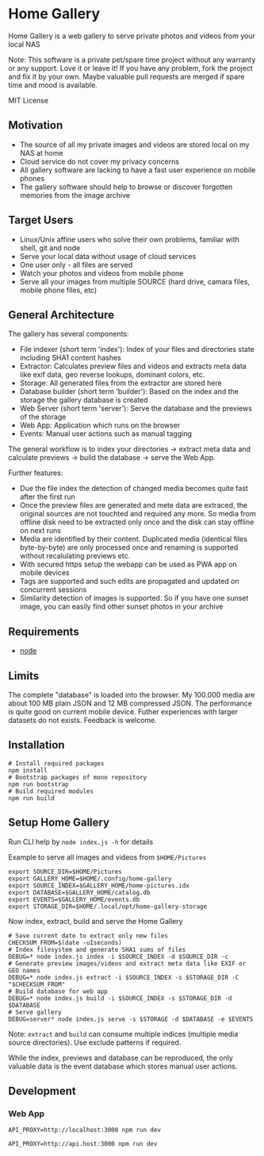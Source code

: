 # Home Gallery

Home Gallery is a web gallery to serve private photos and videos from your local NAS

Note: This software is a private pet/spare time project without any warranty or any
support. Love it or leave it! If you have any problem, fork the project and fix
it by your own. Maybe valuable pull requests are merged if spare time and mood
is available.

MIT License

## Motivation

* The source of all my private images and videos are stored local on my NAS at home
* Cloud service do not cover my privacy concerns
* All gallery software are lacking to have a fast user experience on mobile phones
* The gallery software should help to browse or discover forgotten memories from the image archive

## Target Users

* Linux/Unix affine users who solve their own problems, familiar with shell, git and node
* Serve your local data without usage of cloud services
* One user only - all files are served
* Watch your photos and videos from mobile phone
* Serve all your images from multiple SOURCE (hard drive, camara files, mobile phone files, etc)

## General Architecture

The gallery has several components:

* File indexer (short term 'index'): Index of your files and directories state including SHA1 content hashes
* Extractor: Calculates preview files and videos and extracts meta data like exif data, geo reverse lookups, dominant colors, etc.
* Storage: All generated files from the extractor are stored here
* Database builder (short term 'builder'): Based on the index and the storage the gallery database is created
* Web Server (short term 'server'): Serve the database and the previews of the storage
* Web App: Application which runs on the browser
* Events: Manual user actions such as manual tagging

The general workflow is to index your directories -> extract meta data and calculate previews -> build the database -> serve the Web App.

Further features:

- Due the file index the detection of changed media becomes quite fast after the first run
- Once the preview files are generated and mete data are extraced, the original sources are not touchted and required any more. So media from offline disk need to be extracted only once and the disk can stay offline on next runs
- Media are identified by their content. Duplicated media (identical files byte-by-byte) are only processed once and renaming is supported without recalulating previews etc.
- With secured https setup the webapp can be used as PWA app on mobile devices
- Tags are supported and such edits are propagated and updated on concurrent sessions
- Similarity detection of images is supported. So if you have one sunset image, you can easily find other sunset photos in your archive

## Requirements

* [node](https://nodejs.org)

## Limits

The complete "database" is loaded into the browser. My 100.000 media are about 100 MB plain JSON and 12 MB compressed JSON. The performance is quite good on current mobile device. Futher experiences with larger datasets do not exists. Feedback is welcome.

## Installation

```
# Install required packages
npm install
# Bootstrap packages of mono repository
npm run bootstrap
# Build required modules
npm run build
```

## Setup Home Gallery

Run CLI help by `node index.js -h` for details

Example to serve all images and videos from `$HOME/Pictures`

```
export SOURCE_DIR=$HOME/Pictures
export GALLERY_HOME=$HOME/.config/home-gallery
export SOURCE_INDEX=$GALLERY_HOME/home-pictures.idx
export DATABASE=$GALLERY_HOME/catalog.db
export EVENTS=$GALLERY_HOME/events.db
export STORAGE_DIR=$HOME/.local/opt/home-gallery-storage
```

Now index, extract, build and serve the Home Gallery

```
# Save current date to extract only new files
CHECKSUM_FROM=$(date -uIseconds)
# Index filesystem and generate SHA1 sums of files
DEBUG=* node index.js index -i $SOURCE_INDEX -d $SOURCE_DIR -c
# Generate preview images/videos and extract meta data like EXIF or GEO names
DEBUG=* node index.js extract -i $SOURCE_INDEX -s $STORAGE_DIR -C "$CHECKSUM_FROM"
# Build database for web app
DEBUG=* node index.js build -i $SOURCE_INDEX -s $STORAGE_DIR -d $DATABASE
# Serve gallery
DEBUG=server* node index.js serve -s $STORAGE -d $DATABASE -e $EVENTS
```

Note: `extract` and `build` can consume multiple indices (multiple media source directories). Use exclude patterns if required.

While the index, previews and database can be reproduced, the only valuable data is the event database which stores manual user actions.

## Development

### Web App

```
API_PROXY=http://localhost:3000 npm run dev
```

```
API_PROXY=http://api.host:3000 npm run dev
```
